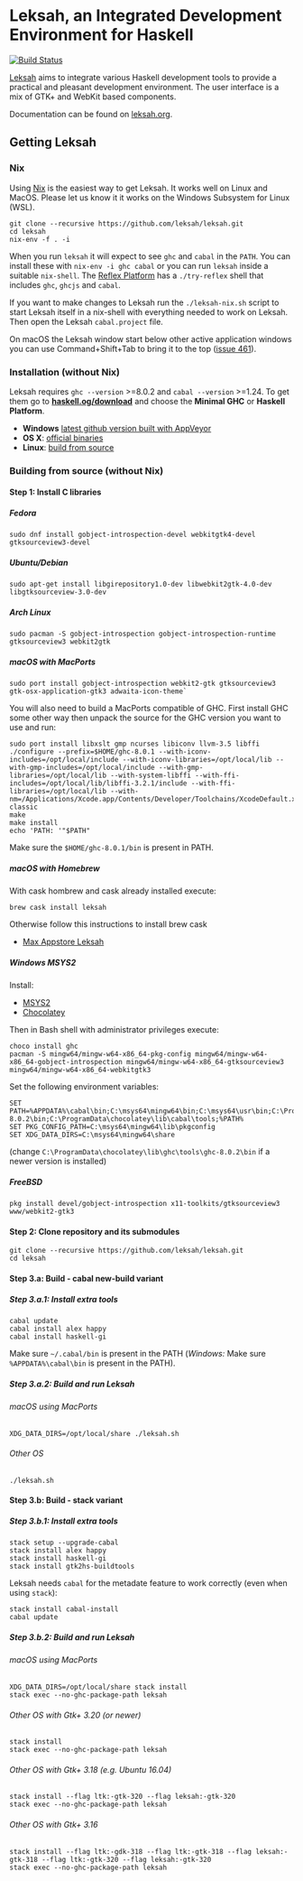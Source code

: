 # Leksah, an Integrated Development Environment for Haskell

[![Build Status](https://secure.travis-ci.org/leksah/leksah.png)](http://travis-ci.org/leksah/leksah)

[Leksah](http://leksah.org/) aims to integrate various Haskell development
tools to provide a practical and pleasant development environment.
The user interface is a mix of GTK+ and WebKit based components.

Documentation can be found on [leksah.org](http://leksah.org/).

## Getting Leksah

### Nix

Using [Nix](https://nixos.org/nix/) is the easiest way to get Leksah.  It works well on Linux and MacOS.  Please let us know it it works on the Windows Subsystem for Linux (WSL).

```
git clone --recursive https://github.com/leksah/leksah.git
cd leksah
nix-env -f . -i
```

When you run `leksah` it will expect to see `ghc` and `cabal` in the `PATH`.  You can install these with `nix-env -i ghc cabal` or you can run `leksah` inside a suitable `nix-shell`.  The [Reflex Platform](https://github.com/reflex-frp/reflex-platform#reflex-platform-) has a `./try-reflex` shell that includes `ghc`, `ghcjs` and `cabal`.

If you want to make changes to Leksah run the `./leksah-nix.sh` script to start Leksah itself in a nix-shell with everything needed to work on Leksah.  Then open the Leksah `cabal.project` file.

On macOS the Leksah window start below other active application windows you can use Command+Shift+Tab to bring it to the top ([issue 461](https://github.com/leksah/leksah/issues/461)).

### Installation (without Nix)
Leksah requires `ghc --version` >=8.0.2 and `cabal --version` >=1.24. To get them go to **[haskell.og/download](https://www.haskell.org/downloads)** and choose the **Minimal GHC** or **Haskell Platform**.

* **Windows** [latest github version built with AppVeyor](https://ci.appveyor.com/project/hamishmack/leksah/build/artifacts)
* **OS X**: [official binaries](https://github.com/leksah/leksah/wiki/download)
* **Linux**: [build from source](https://github.com/leksah/leksah#building-from-source)

### Building from source (without Nix)

#### Step 1: Install C libraries

##### Fedora
```shell
sudo dnf install gobject-introspection-devel webkitgtk4-devel gtksourceview3-devel
```

##### Ubuntu/Debian
```shell
sudo apt-get install libgirepository1.0-dev libwebkit2gtk-4.0-dev libgtksourceview-3.0-dev
```

##### Arch Linux
```shell
sudo pacman -S gobject-introspection gobject-introspection-runtime gtksourceview3 webkit2gtk
```

##### macOS with MacPorts
```shell
sudo port install gobject-introspection webkit2-gtk gtksourceview3 gtk-osx-application-gtk3 adwaita-icon-theme`
```
You will also need to build a MacPorts compatible of GHC. First install GHC some other way then unpack the source for the GHC version you want to use and run:
```shell
sudo port install libxslt gmp ncurses libiconv llvm-3.5 libffi
./configure --prefix=$HOME/ghc-8.0.1 --with-iconv-includes=/opt/local/include --with-iconv-libraries=/opt/local/lib --with-gmp-includes=/opt/local/include --with-gmp-libraries=/opt/local/lib --with-system-libffi --with-ffi-includes=/opt/local/lib/libffi-3.2.1/include --with-ffi-libraries=/opt/local/lib --with-nm=/Applications/Xcode.app/Contents/Developer/Toolchains/XcodeDefault.xctoolchain/usr/bin/nm-classic
make
make install
echo 'PATH: '"$PATH"
```

Make sure the `$HOME/ghc-8.0.1/bin` is present in PATH.

##### macOS with Homebrew
With cask hombrew and cask already installed execute:
```shell
brew cask install leksah
```
Otherwise follow this instructions to install brew cask
* [Max Appstore Leksah](http://macappstore.org/leksah/)

##### Windows MSYS2
Install:
* [MSYS2](https://msys2.github.io/)
* [Chocolatey](https://chocolatey.org/)

Then in Bash shell with administrator privileges execute:
```shell
choco install ghc
pacman -S mingw64/mingw-w64-x86_64-pkg-config mingw64/mingw-w64-x86_64-gobject-introspection mingw64/mingw-w64-x86_64-gtksourceview3 mingw64/mingw-w64-x86_64-webkitgtk3
```

Set the following environment variables:
```shell
SET PATH=%APPDATA%\cabal\bin;C:\msys64\mingw64\bin;C:\msys64\usr\bin;C:\ProgramData\chocolatey\lib\ghc\tools\ghc-8.0.2\bin;C:\ProgramData\chocolatey\lib\cabal\tools;%PATH%
SET PKG_CONFIG_PATH=C:\msys64\mingw64\lib\pkgconfig
SET XDG_DATA_DIRS=C:\msys64\mingw64\share
```
(change `C:\ProgramData\chocolatey\lib\ghc\tools\ghc-8.0.2\bin` if a newer version is installed)

##### FreeBSD
```shell
pkg install devel/gobject-introspection x11-toolkits/gtksourceview3 www/webkit2-gtk3
```

#### Step 2: Clone repository and its submodules
```shell
git clone --recursive https://github.com/leksah/leksah.git
cd leksah
```

#### Step 3.a: Build - cabal new-build variant
##### Step 3.a.1: Install extra tools
```shell
cabal update
cabal install alex happy
cabal install haskell-gi
```
Make sure `~/.cabal/bin` is present in the PATH (*Windows:* Make sure `%APPDATA%\cabal\bin` is present in the PATH).

##### Step 3.a.2: Build and run Leksah
###### macOS using MacPorts
```shell
XDG_DATA_DIRS=/opt/local/share ./leksah.sh
```
###### Other OS
```shell
./leksah.sh
```

#### Step 3.b: Build - stack variant
##### Step 3.b.1: Install extra tools
```shell
stack setup --upgrade-cabal
stack install alex happy
stack install haskell-gi
stack install gtk2hs-buildtools
```

Leksah needs `cabal` for the metadate feature to work correctly
(even when using `stack`):

```shell
stack install cabal-install
cabal update
```

##### Step 3.b.2: Build and run Leksah
###### macOS using MacPorts
```shell
XDG_DATA_DIRS=/opt/local/share stack install
stack exec --no-ghc-package-path leksah
```

###### Other OS with Gtk+ 3.20 (or newer)
```shell
stack install
stack exec --no-ghc-package-path leksah
```

###### Other OS with Gtk+ 3.18 (e.g. Ubuntu 16.04)
```shell
stack install --flag ltk:-gtk-320 --flag leksah:-gtk-320
stack exec --no-ghc-package-path leksah
```

###### Other OS with Gtk+ 3.16
```shell
stack install --flag ltk:-gdk-318 --flag ltk:-gtk-318 --flag leksah:-gtk-318 --flag ltk:-gtk-320 --flag leksah:-gtk-320
stack exec --no-ghc-package-path leksah
```
